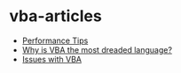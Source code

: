 # vba-articles

* [Performance Tips](./articles/PerformanceTips.html)
* [Why is VBA the most dreaded language?](./articles/Why%20is%20VBA%20most%20dreaded.html)
* [Issues with VBA](./articles/Issues%20with%20VBA.html)